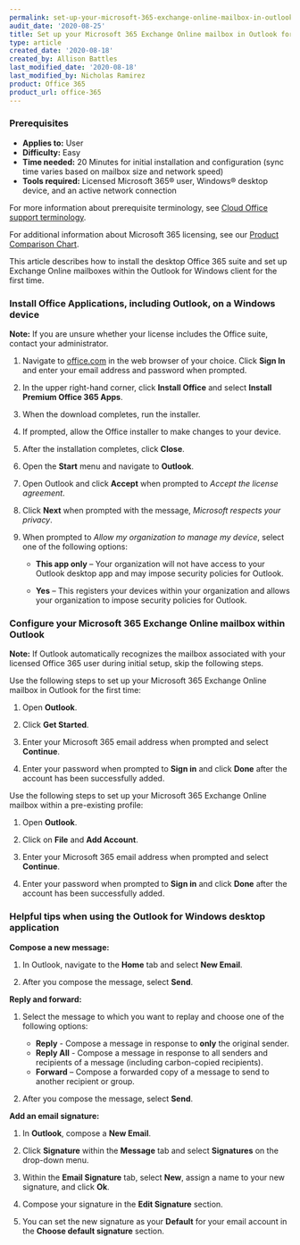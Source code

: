 ```yaml
---
permalink: set-up-your-microsoft-365-exchange-online-mailbox-in-outlook-for-windows/
audit_date: '2020-08-25'
title: Set up your Microsoft 365 Exchange Online mailbox in Outlook for Windows
type: article
created_date: '2020-08-18'
created_by: Allison Battles
last_modified_date: '2020-08-18'
last_modified_by: Nicholas Ramirez
product: Office 365
product_url: office-365
---
```


### Prerequisites

- **Applies to:** User
- **Difficulty:** Easy
- **Time needed:** 20 Minutes for initial installation and configuration (sync time varies based on mailbox size and network speed)
- **Tools required:** Licensed Microsoft 365&reg; user, Windows&reg; desktop device, and an active network connection

For more information about prerequisite terminology, see [Cloud Office support terminology](/support/how-to/cloud-office-support-terminology).

For additional information about Microsoft 365 licensing, see our [Product Comparison Chart](https://www.rackspace.com/sites/default/files/2020-06/Rackspace-Data-Sheet-Microsoft-365-Plans-and-Pricing-Sheet-CLO-TSK-1487.pdf).

This article describes how to install the desktop Office 365 suite and set up Exchange Online mailboxes within the Outlook for Windows client for the first time.

### Install Office Applications, including Outlook, on a Windows device

**Note:** If you are unsure whether your license includes the Office suite, contact your administrator.

1. Navigate to [office.com](office.com) in the web browser of your choice. Click **Sign In** and enter your
email address and password when prompted.

2. In the upper right-hand corner, click **Install Office** and select **Install Premium Office 365 Apps**.

3. When the download completes, run the installer.

4. If prompted, allow the Office installer to make changes to your device.

5. After the installation completes, click **Close**.

6. Open the **Start** menu and navigate to **Outlook**.

7. Open Outlook and click **Accept** when prompted to *Accept the license agreement*.

8. Click **Next** when prompted with the message, *Microsoft respects your privacy*.

9. When prompted to *Allow my organization to manage my device*, select one of the following options:

      - **This app only** – Your organization will not have access to your Outlook desktop app and may impose security policies for Outlook.

      - **Yes** – This registers your devices within your organization and allows your organization to impose security policies for Outlook.


### Configure your Microsoft 365 Exchange Online mailbox within Outlook

**Note:** If Outlook automatically recognizes the mailbox associated with your licensed Office 365 user during initial setup,
skip the following steps.

Use the following steps to set up your Microsoft 365 Exchange Online mailbox in Outlook for the first time:

1. Open **Outlook**.

2. Click **Get Started**.

3. Enter your Microsoft 365 email address when prompted and select **Continue**.

4. Enter your password when prompted to **Sign in** and click **Done** after the account has been successfully added.

Use the following steps to set up your Microsoft 365 Exchange Online mailbox within a pre-existing profile:

1. Open **Outlook**.

2. Click on **File** and **Add Account**.

3. Enter your Microsoft 365 email address when prompted and select **Continue**.

4. Enter your password when prompted to **Sign in** and click **Done** after the account has been successfully added.

### Helpful tips when using the Outlook for Windows desktop application

**Compose a new message:**

1. In Outlook, navigate to the **Home** tab and select **New Email**.

2. After you compose the message, select **Send**.

**Reply and forward:**

1. Select the message to which you want to replay and choose one of the following options:

     - **Reply** - Compose a message in response to **only** the original sender.
     - **Reply All** - Compose a message in response to all senders and recipients of a message (including carbon-copied recipients).
     - **Forward** – Compose a forwarded copy of a message to send to another recipient or group.

2. After you compose the message, select **Send**.

**Add an email signature:**

1. In **Outlook**, compose a **New Email**.

2. Click **Signature** within the **Message** tab and select **Signatures** on the drop-down menu.

3. Within the **Email Signature** tab, select **New**, assign a name to your new signature, and click **Ok**.

4. Compose your signature in the **Edit Signature** section.

5. You can set the new signature as your **Default** for your email account in the **Choose default signature** section.
